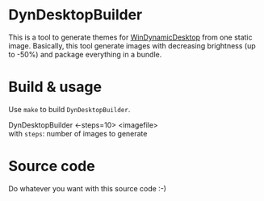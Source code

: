 # DynDesktopBuilder
This is a tool to generate themes for [WinDynamicDesktop](https://github.com/t1m0thyj/WinDynamicDesktop) from one static image.
Basically, this tool generate images with decreasing brightness (up to -50%) and package everything in a bundle.

# Build & usage
Use `make` to build `DynDesktopBuilder`.

DynDesktopBuilder \<-steps=10> \<imagefile>
\
with `steps`: number of images to generate

# Source code
Do whatever you want with this source code :-)

